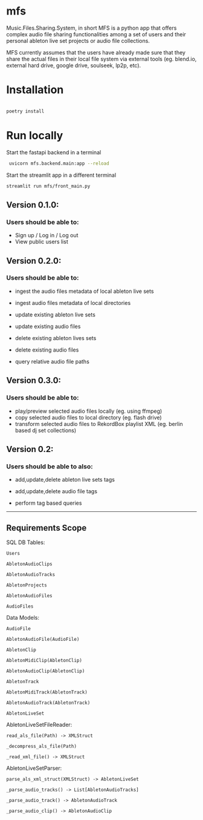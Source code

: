 # mfs
Music.Files.Sharing.System, in short MFS is a python app that offers complex audio file sharing functionalities among a set of users and their personal ableton live set projects or audio file collections. 

MFS currently assumes that the users have already made sure that they share the actual files in their local file system via external tools (eg. blend.io, external hard drive, google drive, soulseek, lp2p, etc).  

# Installation

``` bash 

poetry install 

```

# Run locally 

Start the fastapi backend in a terminal

``` bash 
 uvicorn mfs.backend.main:app --reload         
```
Start the streamlit app in a different terminal
``` bash 
streamlit run mfs/front_main.py 
```


## Version 0.1.0: 

### Users should be able to:

* Sign up / Log in / Log out 
* View public users list




## Version 0.2.0: 

### Users should be able to:

* ingest the audio files metadata of local ableton live sets
* ingest audio files metadata of local directories 

* update existing ableton live sets
* update existing audio files

* delete existing ableton lives sets  
* delete existing audio files  

* query relative audio file paths

## Version 0.3.0: 

### Users should be able to:
* play/preview selected audio files locally (eg. using ffmpeg)   
* copy selected audio files to local directory (eg. flash drive)
* transform selected audio files to RekordBox playlist XML (eg. berlin based dj set collections) 


## Version 0.2: 

### Users should be able to also:

* add,update,delete ableton live sets tags
* add,update,delete audio file tags

* perform tag based queries



---

## Requirements Scope 


SQL DB Tables:

    Users

    AbletonAudioClips

    AbletonAudioTracks

    AbletonProjects

    AbletonAudioFiles

    AudioFiles

Data Models:

    AudioFile 

    AbletonAudioFile(AudioFile)

    AbletonClip

    AbletonMidiClip(AbletonClip)

    AbletonAudioClip(AbletonClip)

    AbletonTrack

    AbletonMidiTrack(AbletonTrack)

    AbletonAudioTrack(AbletonTrack)

    AbletonLiveSet


AbletonLiveSetFileReader:
  
    read_als_file(Path) -> XMLStruct

    _decompress_als_file(Path)

    _read_xml_file() -> XMLStruct


AbletonLiveSetParser:

    parse_als_xml_struct(XMLStruct) -> AbletonLiveSet

    _parse_audio_tracks() -> List[AbletonAudioTracks]

    _parse_audio_track() -> AbletonAudioTrack
    
    _parse_audio_clip() -> AbletonAudioClip
